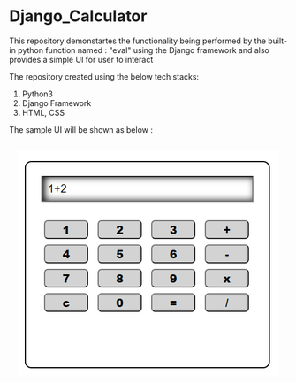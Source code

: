 # Django_Calculator

This repository demonstartes the functionality being performed by the built-in python function named : "eval" using the Django framework and also provides a simple UI for user to interact 

The repository created using the below tech stacks:
1. Python3
2. Django Framework 
3. HTML, CSS


The sample UI will be shown as below :

<h2 align="center"><img src="https://github.com/AJ23233/Django_Calculator/blob/master/calc.png"></h2>
